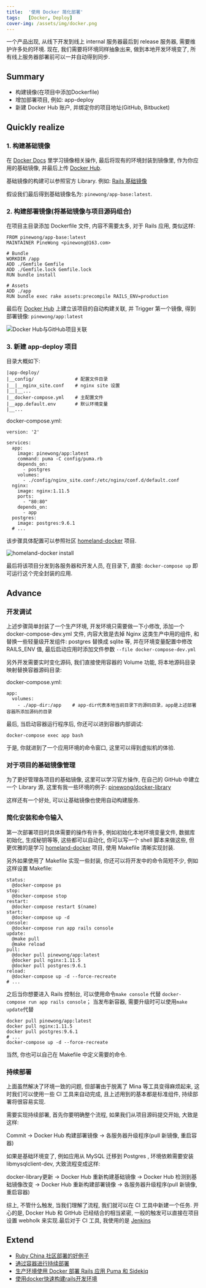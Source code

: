 ```yaml
---
title:  '使用 Docker 简化部署'
tags:   [Docker, Deploy]
cover-img: /assets/img/docker.png
---
```


一个产品出现, 从线下开发到线上 internal 服务器最后到 release 服务器, 需要维护许多处的环境. 现在, 我们需要将环境同样抽象出来, 做到本地开发环境变了, 所有线上服务器部署前可以一并自动得到同步.

## Summary

- 构建镜像(在项目中添加Dockerfile)
- 增加部署项目, 例如: app-deploy
- 新建 Docker Hub 账户, 并绑定你的项目地址(GitHub, Bitbucket)

## Quickly realize

### 1. 构建基础镜像

在 [Docker Docs](https://docs.docker.com/) 里学习镜像相关操作, 最后将现有的环境封装到镜像里, 作为你应用的基础镜像, 并最后上传 [Docker Hub](https://hub.docker.com/).

基础镜像的构建可以参照官方 Library. 例如: [Rails 基础镜像](https://github.com/docker-library/rails)

假设我们最后得到基础镜像名为: `pinewong/app-base:latest`.

### 2. 构建部署镜像(将基础镜像与项目源码组合)

在项目主目录添加 Dockerfile 文件, 内容不需要太多, 对于 Rails 应用, 类似这样:

```
FROM pinewong/app-base:latest
MAINTAINER PineWong <pinewong@163.com>

# Bundle
WORKDIR /app
ADD ./Gemfile Gemfile
ADD ./Gemfile.lock Gemfile.lock
RUN bundle install

# Assets
ADD ./app
RUN bundle exec rake assets:precompile RAILS_ENV=production
```

最后在 [Docker Hub](https://hub.docker.com/) 上建立该项目的自动构建关联, 并 Trigger 第一个镜像, 得到部署镜像: `pinewong/app:latest`

![Docker Hub与GitHub项目关联](https://ruby-china-files.b0.upaiyun.com/photo/2016/e036ea82d252b9ad3f06ebcb332d0acd.png!large)

### 3. 新建 app-deploy 项目

目录大概如下:
```shell
|app-deploy/
|__config/               # 配置文件目录
|__|__nginx_site.conf    # nginx site 设置
|__|__...             
|__docker-compose.yml    # 主配置文件
|__app.default.env       # 默认环境变量
|__...
```

docker-compose.yml:

```
version: '2'

services:
  app:
    image: pinewong/app:latest
    command: puma -C config/puma.rb
    depends_on:
      - postgres
    volumes:
      - ./config/nginx_site.conf:/etc/nginx/conf.d/default.conf
  nginx:
    image: nginx:1.11.5
    ports:
      - "80:80"
    depends_on:
      - app
  postgres:
    image: postgres:9.6.1
  # ...
```

该步骤具体配置可以参照社区 [homeland-docker](http://gethomeland.com/install/) 项目.

![homeland-docker install](https://ruby-china-files.b0.upaiyun.com/photo/2016/954e101261c9420664c6fc01ab93f911.png!large)

最后将该项目分发到各服务器和开发人员, 在目录下, 直接: `docker-compose up` 即可运行这个完全封装的应用.

## Advance

### 开发调试

上述步骤简单封装了一个生产环境, 开发环境只需要做一下小修改, 添加一个 docker-compose-dev.yml 文件, 内容大致是去掉 Nginx 这类生产中用的组件, 和替换一些轻量级开发组件: postgres 替换成 sqlite 等, 并在环境变量配置中修改 RAILS_ENV 值, 最后启动应用时添加文件参数 `--file docker-compose-dev.yml`

另外开发需要实时变化源码, 我们直接使用容器的 Volume 功能, 将本地源码目录映射替换容器源码目录:

docker-compose.yml:

```
app:
  volumes:
    - ./app-dir:/app    # app-dir代表本地当前目录下的源码目录，app是上述部署容器所添加源码的目录
```

最后, 当启动容器运行程序后, 你还可以进到容器内部调试:

```shell
docker-compose exec app bash
```

于是, 你就进到了一个应用环境的命令窗口, 这里可以得到虚拟机的体验.

### 对于项目的基础镜像管理

为了更好管理各项目的基础镜像, 这里可以学习官方操作, 在自己的 GitHub 中建立一个 Library 源, 这里有我一些环境的例子: [pinewong/docker-library](https://github.com/pinewong/docker-library)

这样还有一个好处, 可以让基础镜像也使用自动构建服务.

### 简化安装和命令输入

第一次部署项目时具体需要的操作有许多, 例如初始化本地环境变量文件, 数据库初始化, 生成秘钥等等, 这些都可以自动化, 你可以写一个 shell 脚本来做这些, 但更优雅的是学习 [homeland-docker](https://github.com/ruby-china/homeland-docker) 项目, 使用 Makefile 清晰实现封装.

另外如果使用了 Makefile 实现一些封装, 你还可以将开发中的命令简短不少, 例如这样设置 Makefile:

```shell
status:
  @docker-compose ps
stop:
  @docker-compose stop
restart:
  @docker-compose restart $(name)
start:
  @docker-compose up -d
console:
  @docker-compose run app rails console
update:
  @make pull
  @make reload
pull:
  @docker pull pinewong/app:latest
  @docker pull nginx:1.11.5
  @docker pull postgres:9.6.1
reload:
  @docker-compose up -d --force-recreate
# ...
```

之后当你想要进入 Rails 控制台, 可以使用命令`make console` 代替 `docker-compose run app rails console`； 当发布新容器, 需要升级时可以使用`make update`代替
```shell
docker pull pinewong/app:latest
docker pull nginx:1.11.5
docker pull postgres:9.6.1
# ...
docker-compose up -d --force-recreate
```

当然, 你也可以自己在 Makefile 中定义需要的命令.

### 持续部署

上面虽然解决了环境一致的问题, 但部署由于脱离了 Mina 等工具变得麻烦起来, 这时我们可以使用一些 CI 工具来自动完成, 且上述用到的基本都是标准组件, 持续部署将很容易实现.

需要实现持续部署, 首先你要明确整个流程, 如果我们从项目源码提交开始, 大致是这样:

Commit -> Docker Hub 构建部署镜像 -> 各服务器升级程序(pull 新镜像, 重启容器)

如果是基础环境变了, 例如应用从 MySQL 迁移到 Postgres , 环境依赖需要安装 libmysqlclient-dev, 大致流程变成这样:

docker-library更新 -> Docker Hub 重新构建基础镜像 -> Docker Hub 检测到基础镜像改变 -> Docker Hub 重新构建部署镜像 -> 各服务器升级程序(pull 新镜像, 重启容器)

综上, 不管什么触发, 当我们理解了流程, 我们就可以在 CI 工具中新建一个任务. 开心的是, Docker Hub 和 GitHub 已经结合的相当紧密, 一般的触发可以直接在项目设置 webholk 来实现.最后对于 CI 工具, 我使用的是 [Jenkins](https://jenkins.io/)

## Extend

- [Ruby China 社区部署的好例子](https://github.com/ruby-china/homeland-docker)
- [通过容器进行持续部署](http://www.infoq.com/cn/articles/continuous-deployment-containers)
- [生产环境使用 Docker 部署 Rails 应用 Puma 和 Sidekiq](https://ruby-china.org/topics/30098)
- [使用docker快速构建rails开发环境](https://www.embbnux.com/2016/02/21/docker_for_rails_development_with_postgresql_and_redis/)
